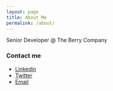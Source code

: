 ```yaml
---
layout: page
title: About Me
permalink: /about/
---
```


Senior Developer @ The Berry Company

### Contact me

* [Linkedin](https://www.linkedin.com/in/kldavis4)
* [Twitter](https://twitter.com/kldavis4)
* [Email](mailto:kelly@planetdavis.com)
